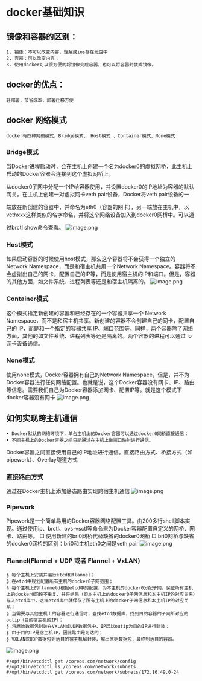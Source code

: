 # docker基础知识
## 镜像和容器的区别：
	1. 镜像：不可以改变内容，理解成ios存在光盘中
	2. 容器：可以改变内容；
	3. 使用docker可以很方便的将镜像变成容器，也可以将容器封装成镜像。
## docker的优点：
	轻部署，节省成本，部署迁移方便

## docker 网络模式 
	docker有四种网络模式，Bridge模式、 Host模式 、Container模式、None模式
### Bridge模式
当Docker进程启动时，会在主机上创建一个名为docker0的虚拟网桥，此主机上启动的Docker容器会连接到这个虚拟网桥上。  

从docker0子网中分配一个IP给容器使用，并设置docker0的IP地址为容器的默认网关。在主机上创建一对虚拟网卡veth pair设备，Docker将veth pair设备的一

端放在新创建的容器中，并命名为eth0（容器的网卡），另一端放在主机中，以vethxxx这样类似的名字命名，并将这个网络设备加入到docker0网桥中。可以通

过brctl show命令查看。
![image.png](pictures/offlfq4bp79.png)
### Host模式
如果启动容器的时候使用host模式，那么这个容器将不会获得一个独立的Network Namespace，而是和宿主机共用一个Network Namespace。容器将不会虚拟出自己的网卡，配置自己的IP等，而是使用宿主机的IP和端口。但是，容器的其他方面，如文件系统、进程列表等还是和宿主机隔离的。
![image.png](pictures/jiao8lhhajg.png)
### Container模式
这个模式指定新创建的容器和已经存在的一个容器共享一个 Network Namespace，而不是和宿主机共享。新创建的容器不会创建自己的网卡，配置自己的 IP，而是和一个指定的容器共享 IP、端口范围等。同样，两个容器除了网络方面，其他的如文件系统、进程列表等还是隔离的。两个容器的进程可以通过 lo 网卡设备通信。
### None模式
使用none模式，Docker容器拥有自己的Network Namespace，但是，并不为Docker容器进行任何网络配置。也就是说，这个Docker容器没有网卡、IP、路由等信息。需要我们自己为Docker容器添加网卡、配置IP等。就是这个模式下docker容器没有网卡
![image.png](pictures/wtizygfm0jo.png)
## 如何实现跨主机通信 
	• Docker默认的网络环境下，单台主机上的Docker容器可以通过docker0网桥直接通信；
	• 不同主机上的Docker容器之间只能通过在主机上做端口映射进行通信。
Docker容器之间直接使用自己的IP地址进行通信。直接路由方式、桥接方式（如pipework）、Overlay隧道方式
		
### 直接路由方式
通过在Docker主机上添加静态路由实现跨宿主机通信
![image.png](pictures/ahbxvcv58jq.png)	
### Pipework 
Pipework是一个简单易用的Docker容器网络配置工具。由200多行shell脚本实现。通过使用ip、brctl、ovs-vsctl等命令来为Docker容器配置自定义的网桥、网卡、路由等。
    □ 使用新建的bri0网桥代替缺省的docker0网桥
    □ bri0网桥与缺省的docker0网桥的区别：bri0和主机eth0之间是veth pair
![image.png](pictures/oxyf26j0w2c.png)
### Flannel(Flannel + UDP 或者 Flannel + VxLAN) 
    § 每个主机上安装并运行etcd和flannel；
    § 在etcd中规划配置所有主机的docker0子网范围；
    § 每个主机上的flanneld根据etcd中的配置，为本主机的docker0分配子网，保证所有主机上的docker0网段不重复，并将结果（即本主机上的docker0子网信息和本主机IP的对应关系）存入etcd库中，这样etcd库中就保存了所有主机上的docker子网信息和本主机IP的对应关系；
    § 当需要与其他主机上的容器进行通信时，查找etcd数据库，找到目的容器的子网所对应的outip（目的宿主机的IP）；
    § 将原始数据包封装在VXLAN或UDP数据包中，IP层以outip为目的IP进行封装；
    § 由于目的IP是宿主机IP，因此路由是可达的；
    § VXLAN或UDP数据包到达目的宿主机解封装，解出原始数据包，最终到达目的容器。
![image.png](pictures/5tfvn1skf37.png)

```
#/opt/bin/etcdctl get /coreos.com/network/config
#/opt/bin/etcdctl ls /coreos.com/network/subnets
#/opt/bin/etcdctl get /coreos.com/network/subnets/172.16.49.0-24
```

